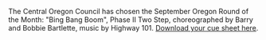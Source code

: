 The Central Oregon Council has chosen the September Oregon Round of the Month:  "Bing Bang Boom", Phase II Two Step, choreographed by Barry and Bobbie Bartlette, music by Highway 101.
[Download your cue sheet here](https://www.roundalab.org/CuesheetsDL2/Bing%20Bang%20Boom%2C%20Bartlette%2C%20B%26B__2.pdf).
